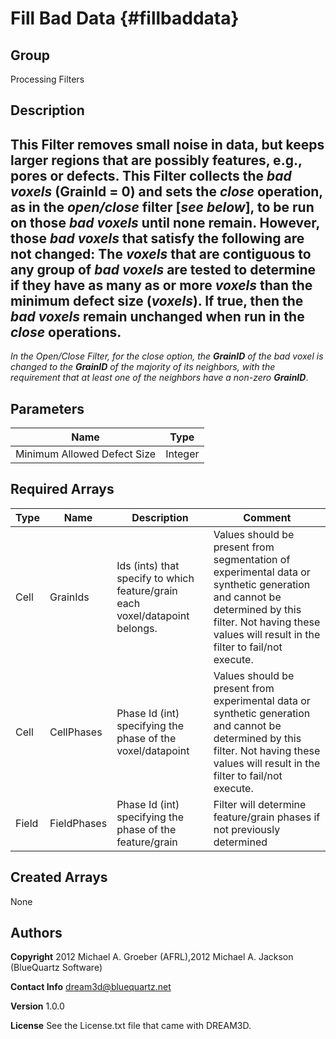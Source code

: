 Fill Bad Data {#fillbaddata}
======

## Group ##
Processing Filters

## Description ##
This Filter removes small noise in data, but keeps larger regions that are possibly features, e.g., pores or defects.
This Filter collects the _bad voxels_ (__GrainId__ = 0) and sets the _close_ operation, as in the _open/close_ filter [_see below_], to be run on those _bad voxels_ until none remain. 
However, those _bad voxels_ that satisfy the following are not changed:
The _voxels_ that are contiguous to any group of _bad voxels_ are tested to determine if they have as many as or more _voxels_ than the minimum defect size (_voxels_). If true, then the _bad voxels_ remain unchanged when run in the _close_ operations.
-----------------
 _In the Open/Close Filter, for the _close_ option, the __GrainID__ of the bad _voxel_ is changed to the __GrainID__ of the majority of its neighbors, with the requirement that at least one of the neighbors have a non-zero __GrainID___.

## Parameters ## 

| Name | Type |
|------|------|
| Minimum Allowed Defect Size | Integer |

## Required Arrays ##

| Type | Name | Description | Comment |
|------|------|-------------|---------|
| Cell | GrainIds | Ids (ints) that specify to which feature/grain each voxel/datapoint belongs. | Values should be present from segmentation of experimental data or synthetic generation and cannot be determined by this filter. Not having these values will result in the filter to fail/not execute. |
| Cell | CellPhases | Phase Id (int) specifying the phase of the voxel/datapoint | Values should be present from experimental data or synthetic generation and cannot be determined by this filter. Not having these values will result in the filter to fail/not execute. |
| Field | FieldPhases | Phase Id (int) specifying the phase of the feature/grain | Filter will determine feature/grain phases if not previously determined |

## Created Arrays ##
None

## Authors ##

**Copyright** 2012 Michael A. Groeber (AFRL),2012 Michael A. Jackson (BlueQuartz Software)

**Contact Info** dream3d@bluequartz.net

**Version** 1.0.0

**License**  See the License.txt file that came with DREAM3D.



